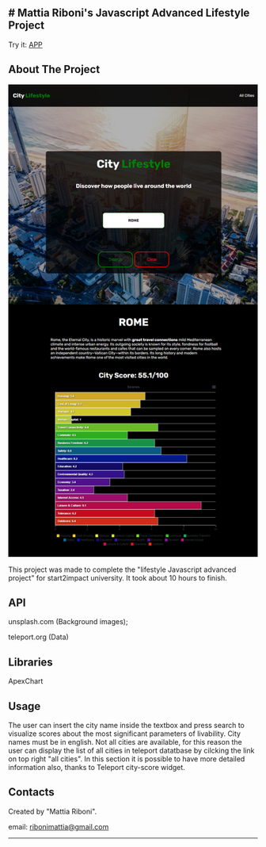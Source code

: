 \# Mattia Riboni's Javascript Advanced Lifestyle Project
---
Try it:
[APP](https://legendary-rolypoly-5f02ea.netlify.app/)

  

About The Project
---

  

  

  


![screenshot](/assets/imgs/city-lifestyle-1.png)




This project was made to complete the "lifestyle Javascript advanced project" for start2impact university. It took about 10 hours to finish.

API
---
unsplash.com (Background images);



teleport.org (Data)

Libraries
---

ApexChart


Usage
---

  

The user can insert the city name inside the textbox and press search to visualize scores about the most significant parameters of livability. City names must be in english. Not all cities are available, for this reason the user can display the list of all cities in teleport datatbase by cilcking the link on top right "all cities". In this section it is possible to have more detailed information also, thanks to Teleport city-score widget.

  

Contacts
---

  

Created by "Mattia Riboni".

  

email: [ribonimattia@gmail.com](mailto:ribonimattia@gmail.com)



---

  

  

  




